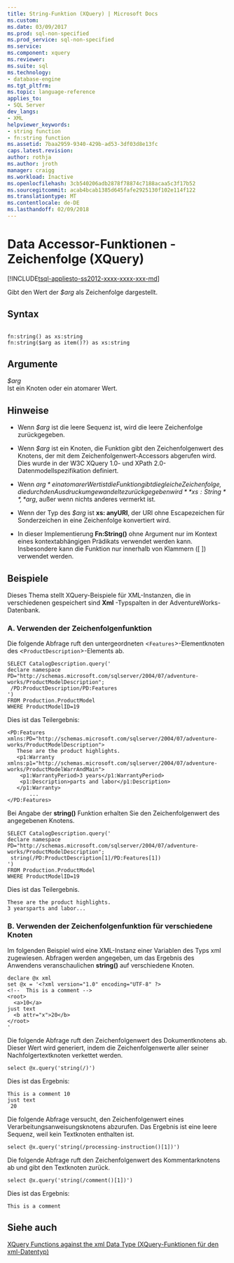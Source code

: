 ```yaml
---
title: String-Funktion (XQuery) | Microsoft Docs
ms.custom: 
ms.date: 03/09/2017
ms.prod: sql-non-specified
ms.prod_service: sql-non-specified
ms.service: 
ms.component: xquery
ms.reviewer: 
ms.suite: sql
ms.technology:
- database-engine
ms.tgt_pltfrm: 
ms.topic: language-reference
applies_to:
- SQL Server
dev_langs:
- XML
helpviewer_keywords:
- string function
- fn:string function
ms.assetid: 7baa2959-9340-429b-ad53-3df03d8e13fc
caps.latest.revision: 
author: rothja
ms.author: jroth
manager: craigg
ms.workload: Inactive
ms.openlocfilehash: 3cb540206adb2878f78874c7188acaa5c3f17b52
ms.sourcegitcommit: acab4bcab1385d645fafe2925130f102e114f122
ms.translationtype: MT
ms.contentlocale: de-DE
ms.lasthandoff: 02/09/2018
---
```

# <a name="data-accessor-functions---string-xquery"></a>Data Accessor-Funktionen - Zeichenfolge (XQuery)
[!INCLUDE[tsql-appliesto-ss2012-xxxx-xxxx-xxx-md](../includes/tsql-appliesto-ss2012-xxxx-xxxx-xxx-md.md)]

  Gibt den Wert der *$arg* als Zeichenfolge dargestellt.  
  
## <a name="syntax"></a>Syntax  
  
```  
  
fn:string() as xs:string  
fn:string($arg as item()?) as xs:string  
```  
  
## <a name="arguments"></a>Argumente  
 *$arg*  
 Ist ein Knoten oder ein atomarer Wert.  
  
## <a name="remarks"></a>Hinweise  
  
-   Wenn *$arg* ist die leere Sequenz ist, wird die leere Zeichenfolge zurückgegeben.  
  
-   Wenn *$arg* ist ein Knoten, die Funktion gibt den Zeichenfolgenwert des Knotens, der mit dem Zeichenfolgenwert-Accessors abgerufen wird. Dies wurde in der W3C XQuery 1.0- und XPath 2.0-Datenmodellspezifikation definiert.  
  
-   Wenn *$arg* ein atomarer Wert ist die Funktion gibt die gleiche Zeichenfolge, die durch den Ausdruck umgewandelte zurückgegeben wird **xs: String**, *$arg*, außer wenn nichts anderes vermerkt ist.  
  
-   Wenn der Typ des *$arg* ist **xs: anyURI**, der URI ohne Escapezeichen für Sonderzeichen in eine Zeichenfolge konvertiert wird.  
  
-   In dieser Implementierung **Fn:String()** ohne Argument nur im Kontext eines kontextabhängigen Prädikats verwendet werden kann. Insbesondere kann die Funktion nur innerhalb von Klammern ([ ]) verwendet werden.  
  
## <a name="examples"></a>Beispiele  
 Dieses Thema stellt XQuery-Beispiele für XML-Instanzen, die in verschiedenen gespeichert sind **Xml** -Typspalten in der AdventureWorks-Datenbank.  
  
### <a name="a-using-the-string-function"></a>A. Verwenden der Zeichenfolgenfunktion  
 Die folgende Abfrage ruft den untergeordneten <`Features`>-Elementknoten des <`ProductDescription`>-Elements ab.  
  
```  
SELECT CatalogDescription.query('  
declare namespace PD="http://schemas.microsoft.com/sqlserver/2004/07/adventure-works/ProductModelDescription";  
 /PD:ProductDescription/PD:Features  
')  
FROM Production.ProductModel  
WHERE ProductModelID=19  
```  
  
 Dies ist das Teilergebnis:  
  
```  
<PD:Features xmlns:PD="http://schemas.microsoft.com/sqlserver/2004/07/adventure-works/ProductModelDescription">  
   These are the product highlights.   
   <p1:Warranty xmlns:p1="http://schemas.microsoft.com/sqlserver/2004/07/adventure-works/ProductModelWarrAndMain">  
    <p1:WarrantyPeriod>3 years</p1:WarrantyPeriod>  
    <p1:Description>parts and labor</p1:Description>  
   </p1:Warranty>  
       ...  
</PD:Features>  
```  
  
 Bei Angabe der **string()** Funktion erhalten Sie den Zeichenfolgenwert des angegebenen Knotens.  
  
```  
SELECT CatalogDescription.query('  
declare namespace PD="http://schemas.microsoft.com/sqlserver/2004/07/adventure-works/ProductModelDescription";  
 string(/PD:ProductDescription[1]/PD:Features[1])  
')  
FROM Production.ProductModel  
WHERE ProductModelID=19  
```  
  
 Dies ist das Teilergebnis.  
  
```  
These are the product highlights.   
3 yearsparts and labor...    
```  
  
### <a name="b-using-the-string-function-on-various-nodes"></a>B. Verwenden der Zeichenfolgenfunktion für verschiedene Knoten  
 Im folgenden Beispiel wird eine XML-Instanz einer Variablen des Typs xml zugewiesen. Abfragen werden angegeben, um das Ergebnis des Anwendens veranschaulichen **string()** auf verschiedene Knoten.  
  
```  
declare @x xml  
set @x = '<?xml version="1.0" encoding="UTF-8" ?>  
<!--  This is a comment -->  
<root>  
  <a>10</a>  
just text  
  <b attr="x">20</b>  
</root>  
'  
```  
  
 Die folgende Abfrage ruft den Zeichenfolgenwert des Dokumentknotens ab. Dieser Wert wird generiert, indem die Zeichenfolgenwerte aller seiner Nachfolgertextknoten verkettet werden.  
  
```  
select @x.query('string(/)')  
```  
  
 Dies ist das Ergebnis:  
  
```  
This is a comment 10  
just text  
 20  
```  
  
 Die folgende Abfrage versucht, den Zeichenfolgenwert eines Verarbeitungsanweisungsknotens abzurufen. Das Ergebnis ist eine leere Sequenz, weil kein Textknoten enthalten ist.  
  
```  
select @x.query('string(/processing-instruction()[1])')  
```  
  
 Die folgende Abfrage ruft den Zeichenfolgenwert des Kommentarknotens ab und gibt den Textknoten zurück.  
  
```  
select @x.query('string(/comment()[1])')  
```  
  
 Dies ist das Ergebnis:  
  
```  
This is a comment   
```  
  
## <a name="see-also"></a>Siehe auch  
 [XQuery Functions against the xml Data Type (XQuery-Funktionen für den xml-Datentyp)](../xquery/xquery-functions-against-the-xml-data-type.md)  
  
  
